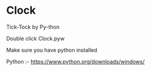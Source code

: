 # Clock
Tick-Tock by Py-thon

Double click Clock.pyw 

Make sure you have python installed

Python :- https://www.python.org/downloads/windows/
